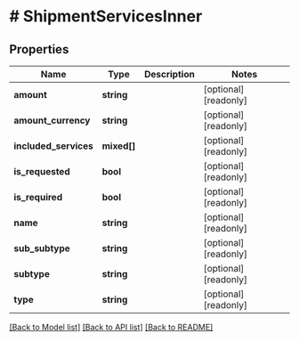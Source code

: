 # # ShipmentServicesInner

## Properties

Name | Type | Description | Notes
------------ | ------------- | ------------- | -------------
**amount** | **string** |  | [optional] [readonly]
**amount_currency** | **string** |  | [optional] [readonly]
**included_services** | **mixed[]** |  | [optional] [readonly]
**is_requested** | **bool** |  | [optional] [readonly]
**is_required** | **bool** |  | [optional] [readonly]
**name** | **string** |  | [optional] [readonly]
**sub_subtype** | **string** |  | [optional] [readonly]
**subtype** | **string** |  | [optional] [readonly]
**type** | **string** |  | [optional] [readonly]

[[Back to Model list]](../../README.md#models) [[Back to API list]](../../README.md#endpoints) [[Back to README]](../../README.md)
